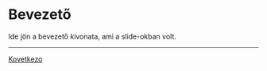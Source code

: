 # Bevezető

Ide jön a bevezető kivonata, ami a slide-okban volt.


---

[Kovetkezo](https://github.com/AppCraft-Projects/appcraft-kotlin-workshop/blob/master/docs/hu/01_kotlin_alapok.md)
